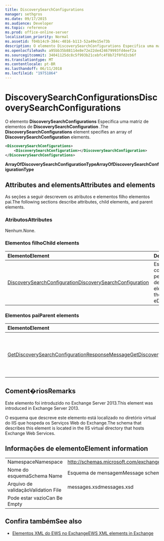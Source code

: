 ```yaml
---
title: DiscoverySearchConfigurations
manager: sethgros
ms.date: 09/17/2015
ms.audience: Developer
ms.topic: reference
ms.prod: office-online-server
localization_priority: Normal
ms.assetid: f04b14c9-384c-4016-b113-52a49e15e73b
description: O elemento DiscoverySearchConfigurations Especifica uma matriz de elementos de DiscoverySearchConfiguration.
ms.openlocfilehash: a95bb35b88114e8e72e22de424679993fd4eef2a
ms.sourcegitcommit: 34041125dc8c5f993b21cebfc4f8b72f0fd2cb6f
ms.translationtype: MT
ms.contentlocale: pt-BR
ms.lasthandoff: 06/11/2018
ms.locfileid: "19751864"
---
```

# <a name="discoverysearchconfigurations"></a><span data-ttu-id="5c1d6-103">DiscoverySearchConfigurations</span><span class="sxs-lookup"><span data-stu-id="5c1d6-103">DiscoverySearchConfigurations</span></span>

<span data-ttu-id="5c1d6-104">O elemento **DiscoverySearchConfigurations** Especifica uma matriz de elementos de **DiscoverySearchConfiguration** .</span><span class="sxs-lookup"><span data-stu-id="5c1d6-104">The **DiscoverySearchConfigurations** element specifies an array of **DiscoverySearchConfiguration** elements.</span></span> 
  
```XML
<DiscoverySearchConfigurations>
    <DiscoverySearchConfiguration></DiscoverySearchConfiguration>
</DiscoverySearchConfigurations>
```

 <span data-ttu-id="5c1d6-105">**ArrayOfDiscoverySearchConfigurationType**</span><span class="sxs-lookup"><span data-stu-id="5c1d6-105">**ArrayOfDiscoverySearchConfigurationType**</span></span>
## <a name="attributes-and-elements"></a><span data-ttu-id="5c1d6-106">Attributes and elements</span><span class="sxs-lookup"><span data-stu-id="5c1d6-106">Attributes and elements</span></span>

<span data-ttu-id="5c1d6-107">As seções a seguir descrevem os atributos e elementos filho elementos pai.</span><span class="sxs-lookup"><span data-stu-id="5c1d6-107">The following sections describe attributes, child elements, and parent elements.</span></span>
  
### <a name="attributes"></a><span data-ttu-id="5c1d6-108">Atributos</span><span class="sxs-lookup"><span data-stu-id="5c1d6-108">Attributes</span></span>

<span data-ttu-id="5c1d6-109">Nenhum.</span><span class="sxs-lookup"><span data-stu-id="5c1d6-109">None.</span></span>
  
### <a name="child-elements"></a><span data-ttu-id="5c1d6-110">Elementos filho</span><span class="sxs-lookup"><span data-stu-id="5c1d6-110">Child elements</span></span>

|<span data-ttu-id="5c1d6-111">**Elemento**</span><span class="sxs-lookup"><span data-stu-id="5c1d6-111">**Element**</span></span>|<span data-ttu-id="5c1d6-112">**Descrição**</span><span class="sxs-lookup"><span data-stu-id="5c1d6-112">**Description**</span></span>|
|:-----|:-----|
|[<span data-ttu-id="5c1d6-113">DiscoverySearchConfiguration</span><span class="sxs-lookup"><span data-stu-id="5c1d6-113">DiscoverySearchConfiguration</span></span>](discoverysearchconfiguration.md) <br/> |<span data-ttu-id="5c1d6-114">Especifica a configuração de pesquisa de descoberta eletrônica.</span><span class="sxs-lookup"><span data-stu-id="5c1d6-114">Specifies the configuration for eDiscovery search.</span></span>  <br/> |
   
### <a name="parent-elements"></a><span data-ttu-id="5c1d6-115">Elementos pai</span><span class="sxs-lookup"><span data-stu-id="5c1d6-115">Parent elements</span></span>

|<span data-ttu-id="5c1d6-116">**Elemento**</span><span class="sxs-lookup"><span data-stu-id="5c1d6-116">**Element**</span></span>|<span data-ttu-id="5c1d6-117">**Descrição**</span><span class="sxs-lookup"><span data-stu-id="5c1d6-117">**Description**</span></span>|
|:-----|:-----|
|[<span data-ttu-id="5c1d6-118">GetDiscoverySearchConfigurationResponseMessage</span><span class="sxs-lookup"><span data-stu-id="5c1d6-118">GetDiscoverySearchConfigurationResponseMessage</span></span>](getdiscoverysearchconfigurationresponsemessage.md) <br/> |<span data-ttu-id="5c1d6-119">Especifica a mensagem de resposta para uma solicitação de **GetDiscoverySearchConfiguration** .</span><span class="sxs-lookup"><span data-stu-id="5c1d6-119">Specifies the response message for a **GetDiscoverySearchConfiguration** request.</span></span>  <br/> |
   
## <a name="remarks"></a><span data-ttu-id="5c1d6-120">Coment�rios</span><span class="sxs-lookup"><span data-stu-id="5c1d6-120">Remarks</span></span>

<span data-ttu-id="5c1d6-121">Este elemento foi introduzido no Exchange Server 2013.</span><span class="sxs-lookup"><span data-stu-id="5c1d6-121">This element was introduced in Exchange Server 2013.</span></span>
  
<span data-ttu-id="5c1d6-122">O esquema que descreve este elemento está localizado no diretório virtual do IIS que hospeda os Serviços Web do Exchange.</span><span class="sxs-lookup"><span data-stu-id="5c1d6-122">The schema that describes this element is located in the IIS virtual directory that hosts Exchange Web Services.</span></span>
  
## <a name="element-information"></a><span data-ttu-id="5c1d6-123">Informações de elemento</span><span class="sxs-lookup"><span data-stu-id="5c1d6-123">Element information</span></span>

|||
|:-----|:-----|
|<span data-ttu-id="5c1d6-124">Namespace</span><span class="sxs-lookup"><span data-stu-id="5c1d6-124">Namespace</span></span>  <br/> |http://schemas.microsoft.com/exchange/services/2006/messages  <br/> |
|<span data-ttu-id="5c1d6-125">Nome do esquema</span><span class="sxs-lookup"><span data-stu-id="5c1d6-125">Schema Name</span></span>  <br/> |<span data-ttu-id="5c1d6-126">Esquema de mensagem</span><span class="sxs-lookup"><span data-stu-id="5c1d6-126">Message schema</span></span>  <br/> |
|<span data-ttu-id="5c1d6-127">Arquivo de validação</span><span class="sxs-lookup"><span data-stu-id="5c1d6-127">Validation File</span></span>  <br/> |<span data-ttu-id="5c1d6-128">messages.xsd</span><span class="sxs-lookup"><span data-stu-id="5c1d6-128">messages.xsd</span></span>  <br/> |
|<span data-ttu-id="5c1d6-129">Pode estar vazio</span><span class="sxs-lookup"><span data-stu-id="5c1d6-129">Can Be Empty</span></span>  <br/> ||
   
## <a name="see-also"></a><span data-ttu-id="5c1d6-130">Confira também</span><span class="sxs-lookup"><span data-stu-id="5c1d6-130">See also</span></span>

- [<span data-ttu-id="5c1d6-131">Elementos XML do EWS no Exchange</span><span class="sxs-lookup"><span data-stu-id="5c1d6-131">EWS XML elements in Exchange</span></span>](ews-xml-elements-in-exchange.md)

